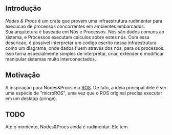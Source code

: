 ## Introdução

*Nodes & Procs* é um crate que provem uma infraestrutura rudimentar para execucao de processos concorrentes em ambientes embarcados.  
Sua arquitetura é baseada em Nós e Processos. Nós são dados comuns ao sistema, e Processos executam calculos sobre estes nós.
Com essa descricao, é possivel interpretar um codigo escrito nessa infraestrutura como um diagrama, onde dados fluem através dos nós, para os processos. Isso torna especialmente simples de interpretar, criar, extender e modificar manipular sistemas muito interconectados.

## Motivação

A inspiração para Nodes&Procs é o [ROS](https://www.ros.org). De fato, a idéia principal dele é ser uma espécie de "microROS", uma vez que o ROS original precisa executar em um desktop (cringe).

## TODO

Até o momento, Nodes&Procs ainda é rudimentar. Ele tem 
